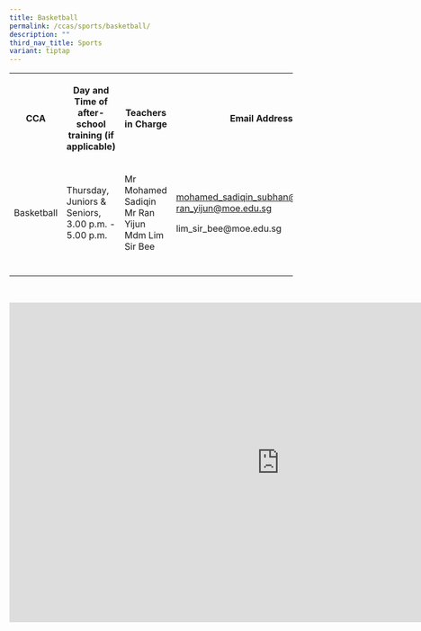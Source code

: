 ```yaml
---
title: Basketball
permalink: /ccas/sports/basketball/
description: ""
third_nav_title: Sports
variant: tiptap
---
```

<table style="minWidth: 100px">
<colgroup>
<col>
<col>
<col>
<col>
</colgroup>
<tbody>
<tr>
<th rowspan="1" colspan="1">
<p>CCA</p>
</th>
<th rowspan="1" colspan="1">
<p>Day and Time of after-school training (if applicable)</p>
</th>
<th rowspan="1" colspan="1">
<p>Teachers in Charge</p>
</th>
<th rowspan="1" colspan="1">
<p>Email Address</p>
</th>
</tr>
<tr>
<td rowspan="1" colspan="1">
<p>Basketball</p>
</td>
<td rowspan="1" colspan="1">
<p>Thursday, Juniors &amp; Seniors, 3.00 p.m. - 5.00 p.m.</p>
</td>
<td rowspan="1" colspan="1">
<p>Mr Mohamed Sadiqin
<br>Mr Ran Yijun
<br>Mdm Lim Sir Bee
<br>
</p>
</td>
<td rowspan="1" colspan="1">
<p><a href="mailto:mohamed_sadiqin_subhan@moe.edu.sg" rel="noopener noreferrer nofollow" target="_blank">mohamed_sadiqin_subhan@moe.edu.sg</a> 
<a href="mailto:ran_yijun@moe.edu.sg" rel="noopener noreferrer nofollow" target="_blank">ran_yijun@moe.edu.sg</a>
</p>
<p>lim_sir_bee@moe.edu.sg</p>
</td>
</tr>
<tr>
<td rowspan="1" colspan="1">
<p></p>
</td>
<td rowspan="1" colspan="1">
<p></p>
</td>
<td rowspan="1" colspan="1">
<p></p>
</td>
<td rowspan="1" colspan="1">
<p></p>
</td>
</tr>
</tbody>
</table>
<p>
<br>
</p>
<div class="iframe-wrapper">
<iframe height="569" width="960" allowfullscreen="true" frameborder="0" src="https://docs.google.com/presentation/d/e/2PACX-1vTOnU-JkamyHkW3eLMDJsQCKZQCQJF0O23zg4qgXJmxgNMP-YZk5IFnOC8Gsa2r5NEJJsJMA6-5i4S6/embed?start=false&amp;loop=false&amp;delayms=3000"></iframe>
</div>
<p></p>